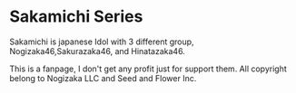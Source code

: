 # Sakamichi Series

Sakamichi is japanese Idol with 3 
different group, Nogizaka46,Sakurazaka46, 
and Hinatazaka46.

This is a fanpage, I don't get any profit
just for support them. 
All copyright belong to 
Nogizaka LLC and Seed and Flower Inc.
